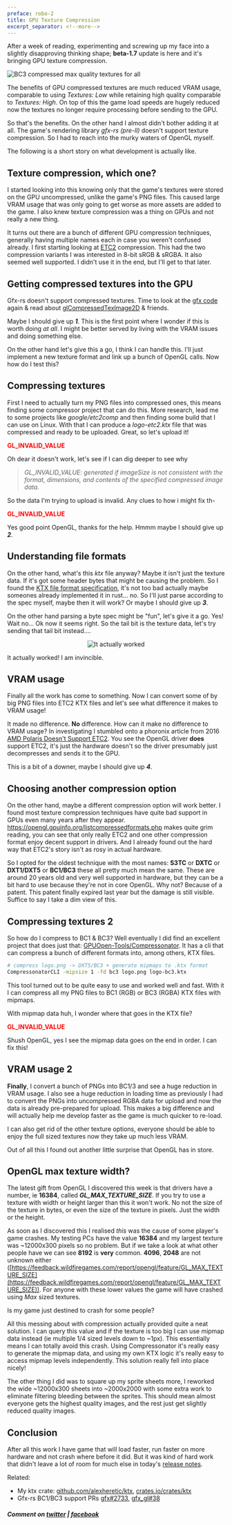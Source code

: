 ```yaml
---
preface: robo-2
title: GPU Texture Compression
excerpt_separator: <!--more-->
---
```


After a week of reading, experimenting and screwing up my face into a slightly disapproving thinking shape; **beta-1.7** update is here and it's bringing GPU texture compression.

![](/assets/2019-04-12/top.jpg "BC3 compressed max quality textures for all")
<!--more-->

The benefits of GPU compressed textures are much reduced VRAM usage, comparable to using _Textures: Low_ while retaining high quality comparable to _Textures: High_. On top of this the game load speeds are hugely reduced now the textures no longer require processing before sending to the GPU.

So that's the benefits. On the other hand I almost didn't bother adding it at all. The game's rendering library _gfx-rs (pre-ll)_ doesn't support texture compression. So I had to reach into the murky waters of OpenGL myself.

The following is a short story on what development is actually like.

## Texture compression, which one?
I started looking into this knowing only that the game's textures were stored on the GPU uncompressed, unlike the game's PNG files. This caused large VRAM usage that was only going to get worse as more assets are added to the game. I also knew texture compression was a thing on GPUs and not really a new thing.

It turns out there are a bunch of different GPU compression techniques, generally having multiple names each in case you weren't confused already. I first starting looking at [ETC2](https://en.wikipedia.org/wiki/Ericsson_Texture_Compression) compression. This had the two compression variants I was interested in 8-bit sRGB & sRGBA. It also seemed well supported. I didn't use it in the end, but I'll get to that later.

## Getting compressed textures into the GPU
Gfx-rs doesn't support compressed textures. Time to look at the [gfx code](https://github.com/gfx-rs/gfx/tree/pre-ll) again & read about [glCompressedTexImage2D](https://www.khronos.org/registry/OpenGL-Refpages/gl4/html/glCompressedTexImage2D.xhtml) & friends.

Maybe I should give up ***1***. This is the first point where I wonder if this is worth doing _at all_. I might be better served by living with the VRAM issues and doing something else.

On the other hand let's give this a go, I think I can handle this. I'll just implement a new texture format and link up a bunch of OpenGL calls. Now how do I test this?

## Compressing textures
First I need to actually turn my PNG files into compressed ones, this means finding some compressor project that can do this. More research, lead me to some projects like _google/etc2comp_ and then finding some build that I can use on Linux. With that I can produce a _logo-etc2.ktx_ file that was compressed and ready to be uploaded. Great, so let's upload it!

<b style="color:red">GL_INVALID_VALUE</b>

Oh dear it doesn't work, let's see if I can dig deeper to see why

> _GL_INVALID_VALUE: generated if imageSize is not consistent with the format, dimensions, and contents of the specified compressed image data_.

So the data I'm trying to upload is invalid. Any clues to how i might fix th-

<b style="color:red">GL_INVALID_VALUE</b>

Yes good point OpenGL, thanks for the help. Hmmm maybe I should give up ***2***.

## Understanding file formats
On the other hand, what's this _ktx_ file anyway? Maybe it isn't just the texture data. If it's got some header bytes that might be causing the problem. So I found the [KTX file format specification](https://www.khronos.org/opengles/sdk/tools/KTX/file_format_spec/), it's not too bad actually maybe someones already implemented it in rust... no. So I'll just parse according to the spec myself, maybe then it will work? Or maybe I should give up ***3***.

On the other hand parsing a byte spec might be "fun", let's give it a go. Yes! Wait no... Ok now it seems right. So the tail bit is the texture data, let's try sending that tail bit instead....

<p align="center">
  <img align="center"
  src="/assets/2019-04-12/logo.png"
  title="It actually worked" />
</p>

It actually worked! I am invincible.

## VRAM usage
Finally all the work has come to something. Now I can convert some of by big PNG files into ETC2 KTX files and let's see what difference it makes to VRAM usage!

It made no difference. **No** difference. How can it make no difference to VRAM usage? In investigating I stumbled onto a phoronix article from 2016 [AMD Polaris Doesn't Support ETC2](https://www.phoronix.com/scan.php?page=news_item&px=AMD-Polaris-No-ETC2). You see the OpenGL driver **does** support ETC2, it's just the hardware doesn't so the driver presumably just decompresses and sends it to the GPU.

This is a bit of a downer, maybe I should give up ***4***.

## Choosing another compression option
On the other hand, maybe a different compression option will work better. I found most texture compression techniques have quite bad support in GPUs even many years after they appear. https://opengl.gpuinfo.org/listcompressedformats.php makes quite grim reading, you can see that only really ETC2 and one other compression format enjoy decent support in drivers. And I already found out the hard way that ETC2's story isn't as rosy in actual hardware.

So I opted for the oldest technique with the most names: **S3TC** or **DXTC** or **DXT1/DXT5** or **BC1/BC3** these all pretty much mean the same. These are around 20 years old and very well supported in hardware, but they can be a bit hard to use because they're not in core OpenGL. Why not? Because of a patent. This patent finally expired last year but the damage is still visible. Suffice to say I take a dim view of this.

## Compressing textures 2
So how do I compress to BC1 & BC3? Well eventually I did find an excellent project that does just that: [GPUOpen-Tools/Compressonator](https://github.com/GPUOpen-Tools/Compressonator). It has a cli that can compress a bunch of different formats into, among others, KTX files.

```sh
# compress logo.png -> DXT5/BC3 + generate mipmaps to .ktx format
CompressonatorCLI -mipsize 1 -fd bc3 logo.png logo-bc3.ktx
```
This tool turned out to be quite easy to use and worked well and fast. With it I can compress all my PNG files to BC1 (RGB) or BC3 (RGBA) KTX files with mipmaps.

With mipmap data huh, I wonder where that goes in the KTX file?

<b style="color:red">GL_INVALID_VALUE</b>

Shush OpenGL, yes I see the mipmap data goes on the end in order. I can fix this!

## VRAM usage 2
**Finally**, I convert a bunch of PNGs into BC1/3 and see a huge reduction in VRAM usage. I also see a huge reduction in loading time as previously I had to convert the PNGs into uncompressed RGBA data for upload and now the data is already pre-prepared for upload. This makes a big difference and will actually help me develop faster as the game is much quicker to re-load.

I can also get rid of the other texture options, everyone should be able to enjoy the full sized textures now they take up much less VRAM.

Out of all this I found out another little surprise that OpenGL has in store.

## OpenGL max texture width?
The latest gift from OpenGL I discovered this week is that drivers have a number, ie **16384**, called ***GL_MAX_TEXTURE_SIZE***. If you try to use a texture with width or height larger than this it won't work. No not the size of the texture in bytes, or even the size of the texture in pixels. Just the width or the height.

As soon as I discovered this I realised _this_ was the cause of some player's game crashes. My testing PCs have the value **16384** and my largest texture was ~12000x300 pixels so no problem. But if we take a look at what other people have we can see **8192** is **very** common. **4096**, **2048** are not unknown either ([https://feedback.wildfiregames.com/report/opengl/feature/GL_MAX_TEXTURE_SIZE](https://feedback.wildfiregames.com/report/opengl/feature/GL_MAX_TEXTURE_SIZE)). For anyone with these lower values the game will have crashed using _Max_ sized textures.

Is my game just destined to crash for some people?

All this messing about with compression actually provided quite a neat solution. I can query this value and if the texture is too big I can use mipmap data instead (ie multiple 1/4 sized levels down to ~1px). This essentially means I can totally avoid this crash. Using Compressonator it's really easy to generate the mipmap data, and using my own KTX logic it's really easy to access mipmap levels independently. This solution really fell into place nicely!

The other thing I did was to square up my sprite sheets more, I reworked the wide ~12000x300 sheets into ~2000x2000 with some extra work to eliminate filtering bleeding between the sprites. This should mean almost everyone gets the highest quality images, and the rest just get slightly reduced quality images.

## Conclusion
After all this work I have game that will load faster, run faster on more hardware and not crash where before it did. But it was kind of hard work that didn't leave a lot of room for much else in today's [release notes](https://github.com/big-ab-games/robo-instructus/releases/tag/beta-1.7).

Related:
* My ktx crate: [github.com/alexheretic/ktx](https://github.com/alexheretic/ktx), [crates.io/crates/ktx](https://crates.io/crates/ktx)
* Gfx-rs BC1/BC3 support PRs [gfx#2733](https://github.com/gfx-rs/gfx/pull/2733), [gfx_gl#38](https://github.com/gfx-rs/gfx_gl/pull/38)

##### Comment on [twitter](https://twitter.com/bigabgames/status/1116753232129400838) | [facebook](https://www.facebook.com/bigabgames/posts/2387645601322813)
